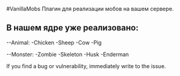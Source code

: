 #VanillaMobs
Плагин для реализации мобов на вашем сервере.

В нашем ядре уже реализовано:
-------------

--Animal:
-Chicken
-Sheep
-Cow
-Pig

--Monster:
-Zombie
-Skeleton
-Husk
-Enderman

If you find a bug or vulnerability, immediately write to the issue.
